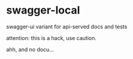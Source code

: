 # swagger-local

swagger-ui variant for api-served docs and tests

attention: this is a hack, use caution.

ahh, and no docu...
